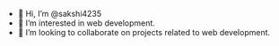 - 👋 Hi, I’m @sakshi4235
- 👀 I’m interested in web development.
- 💞️ I’m looking to collaborate on projects related to web development.

<!---
sakshi4235/sakshi4235 is a ✨ special ✨ repository because its `README.md` (this file) appears on your GitHub profile.
You can click the Preview link to take a look at your changes.
--->
